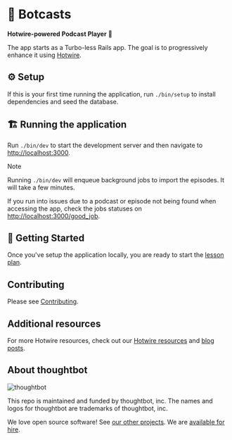 # 🤖 Botcasts

**Hotwire-powered Podcast Player** 🔌

The app starts as a Turbo-less Rails app. The goal is to progressively enhance
it using [Hotwire][].

[Hotwire]: https://hotwired.dev

## ⚙️  Setup

If this is your first time running the application, run `./bin/setup` to
install dependencies and seed the database.

## 🏗 Running the application

Run `./bin/dev` to start the development server and then navigate to
[http://localhost:3000](http://localhost:3000).

> [!NOTE]
> Running `./bin/dev` will enqueue background jobs to import the episodes.
> It will take a few minutes.

If you run into issues due to a podcast or episode not being
found when accessing the app, check the jobs statuses
on [http://localhost:3000/good_job](http://localhost:3000/good_job).

## 🚀 Getting Started

Once you've setup the application locally, you are ready to start the [lesson plan][].

[lesson plan]: ./lessons/README.md

## Contributing

Please see [Contributing](./CONTRIBUTING.md).

## Additional resources

For more Hotwire resources, check out our [Hotwire resources][] and [blog posts][].

[Hotwire resources]: https://thoughtbot.com/services/hotwire-stimulus-turbo-frontend-development
[blog posts]: https://thoughtbot.com/blog/tags/hotwire

## About thoughtbot

![thoughtbot](https://thoughtbot.com/thoughtbot-logo-for-readmes.svg)

This repo is maintained and funded by thoughtbot, inc.
The names and logos for thoughtbot are trademarks of thoughtbot, inc.

We love open source software!
See [our other projects][community].
We are [available for hire][hire].

[community]: https://thoughtbot.com/community?utm_source=github
[hire]: https://thoughtbot.com/hire-us?utm_source=github
